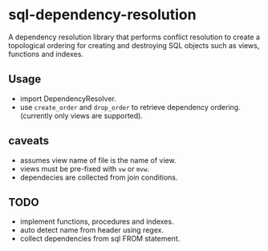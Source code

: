 # sql-dependency-resolution
A dependency resolution library that performs conflict resolution to create a topological ordering for creating and destroying SQL objects such as views, functions and indexes.


## Usage
* import DependencyResolver.
* use `create_order` and `drop_order` to retrieve dependency ordering.(currently only views are supported).

## caveats
* assumes view name of file is the name of view.
* views must be pre-fixed with `vw` or `mvw`.
* dependecies are collected from join conditions.
## TODO
* implement functions, procedures and indexes.
* auto detect name from header using regex.
* collect dependencies from sql FROM statement.
